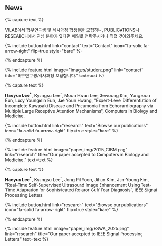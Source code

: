---
---

## News

{% capture text %}

VILAB에서 학부연구생 및 석사과정 학생들을 모집하니, PUBLICATIONS나 RESEARCH에서 관심 분야가 있다면 메일로 연락주시거나 직접 찾아와주세요.

{%
  include button.html
  link="contact"
  text="Contact"
  icon="fa-solid fa-arrow-right"
  flip=true
  style="bare"
%}

{% endcapture %}

{%
  include feature.html
  image="images/student.png"
  link="contact"
  title="학부연구생/석사과정 모집합니다."
  text=text
%}

{% capture text %}

**Haeyun Lee<sup>*</sup>**, Kyungsu Lee<sup>*</sup>, Moon Hwan Lee, Sewoong Kim, Yongsoon Eun, Lucy Youngmin Eun, Jae Youn Hwang, "Expert-Level Differentiation of Incomplete Kawasaki Disease and Pneumonia from Echocardiography via Multiple Large Receptive Attention Mechanisms", Computers in Biology and Medicine.

{%
  include button.html
  link="research"
  text="Browse our publications"
  icon="fa-solid fa-arrow-right"
  flip=true
  style="bare"
%}

{% endcapture %}

{%
  include feature.html
  image="paper_img/2025_CIBM.png"
  link="research"
  title="Our paper accepted to Computers in Biology and Medicine."
  text=text
%}


{% capture text %}

**Haeyun Lee<sup>*</sup>**, Kyungsu Lee<sup>*</sup>, Jong Pil Yoon, Jihun Kim, Jun-Young Kim, "Real-Time Self-Supervised Ultrasound Image Enhancement Using Test-Time Adaptation for Sophisticated Rotator Cuff Tear Diagnosis", IEEE Signal Processing Letters

{%
  include button.html
  link="research"
  text="Browse our publications"
  icon="fa-solid fa-arrow-right"
  flip=true
  style="bare"
%}

{% endcapture %}

{%
  include feature.html
  image="paper_img/ESWA_2025.png"
  link="research"
  title="Our paper accepted to IEEE Signal Processing Letters."
  text=text
%}
